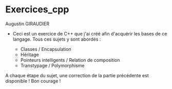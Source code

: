 # Exercices_cpp
Augustin GIRAUDIER

* Ceci est un exercice de C++ que j'ai créé afin d'acquérir les bases de ce langage.
 Tous ces sujets y sont abordés :
 
	- Classes / Encapsulation
	- Héritage
	- Pointeurs intelligents / Relation de composition
	- Transtypage / Polymorphisme 
	
A chaque étape du sujet, une correction de la partie précédente est disponible !
Bon courage !

